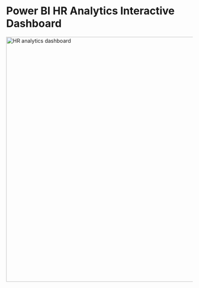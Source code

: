 # Power BI HR Analytics Interactive Dashboard
<img width="660" alt="HR analytics dashboard" src="https://github.com/Harshit0699/Power-BI-HR-Analytics-Dashboard/assets/137423605/bf3d5f3f-56d3-4442-8e8a-f266933c8778">


